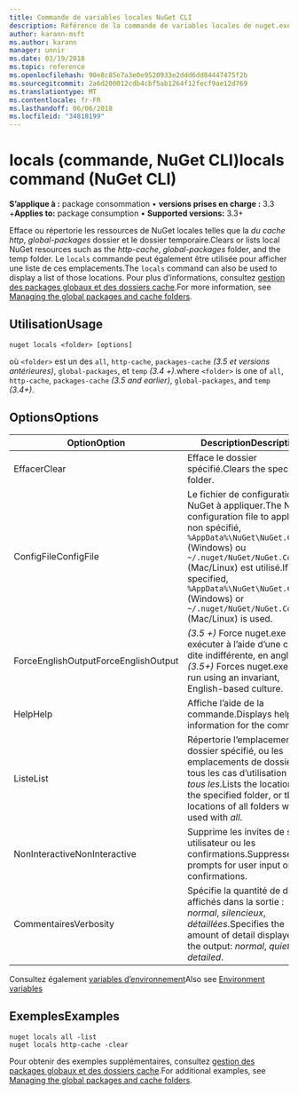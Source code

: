 ```yaml
---
title: Commande de variables locales NuGet CLI
description: Référence de la commande de variables locales de nuget.exe
author: karann-msft
ms.author: karann
manager: unnir
ms.date: 03/19/2018
ms.topic: reference
ms.openlocfilehash: 90e8c85e7a3e0e9520933e2ddd6dd84447475f2b
ms.sourcegitcommit: 2a6d200012cdb4cbf5ab1264f12fecf9ae12d769
ms.translationtype: MT
ms.contentlocale: fr-FR
ms.lasthandoff: 06/06/2018
ms.locfileid: "34818199"
---
```

# <a name="locals-command-nuget-cli"></a><span data-ttu-id="2b87d-103">locals (commande, NuGet CLI)</span><span class="sxs-lookup"><span data-stu-id="2b87d-103">locals command (NuGet CLI)</span></span>

<span data-ttu-id="2b87d-104">**S’applique à :** package consommation &bullet; **versions prises en charge :** 3.3 +</span><span class="sxs-lookup"><span data-stu-id="2b87d-104">**Applies to:** package consumption &bullet; **Supported versions:** 3.3+</span></span>

<span data-ttu-id="2b87d-105">Efface ou répertorie les ressources de NuGet locales telles que la *du cache http*, *global-packages* dossier et le dossier temporaire.</span><span class="sxs-lookup"><span data-stu-id="2b87d-105">Clears or lists local NuGet resources such as the *http-cache*, *global-packages* folder, and the temp folder.</span></span> <span data-ttu-id="2b87d-106">Le `locals` commande peut également être utilisée pour afficher une liste de ces emplacements.</span><span class="sxs-lookup"><span data-stu-id="2b87d-106">The `locals` command can also be used to display a list of those locations.</span></span> <span data-ttu-id="2b87d-107">Pour plus d’informations, consultez [gestion des packages globaux et des dossiers cache](../consume-packages/managing-the-global-packages-and-cache-folders.md).</span><span class="sxs-lookup"><span data-stu-id="2b87d-107">For more information, see [Managing the global packages and cache folders](../consume-packages/managing-the-global-packages-and-cache-folders.md).</span></span>

## <a name="usage"></a><span data-ttu-id="2b87d-108">Utilisation</span><span class="sxs-lookup"><span data-stu-id="2b87d-108">Usage</span></span>

```cli
nuget locals <folder> [options]
```

<span data-ttu-id="2b87d-109">où `<folder>` est un des `all`, `http-cache`, `packages-cache` *(3.5 et versions antérieures)*, `global-packages`, et `temp` *(3.4 +)*.</span><span class="sxs-lookup"><span data-stu-id="2b87d-109">where `<folder>` is one of `all`, `http-cache`, `packages-cache` *(3.5 and earlier)*, `global-packages`, and `temp` *(3.4+)*.</span></span>

## <a name="options"></a><span data-ttu-id="2b87d-110">Options</span><span class="sxs-lookup"><span data-stu-id="2b87d-110">Options</span></span>

| <span data-ttu-id="2b87d-111">Option</span><span class="sxs-lookup"><span data-stu-id="2b87d-111">Option</span></span> | <span data-ttu-id="2b87d-112">Description</span><span class="sxs-lookup"><span data-stu-id="2b87d-112">Description</span></span> |
| --- | --- |
| <span data-ttu-id="2b87d-113">Effacer</span><span class="sxs-lookup"><span data-stu-id="2b87d-113">Clear</span></span> | <span data-ttu-id="2b87d-114">Efface le dossier spécifié.</span><span class="sxs-lookup"><span data-stu-id="2b87d-114">Clears the specified folder.</span></span> |
| <span data-ttu-id="2b87d-115">ConfigFile</span><span class="sxs-lookup"><span data-stu-id="2b87d-115">ConfigFile</span></span> | <span data-ttu-id="2b87d-116">Le fichier de configuration NuGet à appliquer.</span><span class="sxs-lookup"><span data-stu-id="2b87d-116">The NuGet configuration file to apply.</span></span> <span data-ttu-id="2b87d-117">Si non spécifié, `%AppData%\NuGet\NuGet.Config` (Windows) ou `~/.nuget/NuGet/NuGet.Config` (Mac/Linux) est utilisé.</span><span class="sxs-lookup"><span data-stu-id="2b87d-117">If not specified, `%AppData%\NuGet\NuGet.Config` (Windows) or `~/.nuget/NuGet/NuGet.Config` (Mac/Linux) is used.</span></span>|
| <span data-ttu-id="2b87d-118">ForceEnglishOutput</span><span class="sxs-lookup"><span data-stu-id="2b87d-118">ForceEnglishOutput</span></span> | <span data-ttu-id="2b87d-119">*(3.5 +)*  Force nuget.exe pour exécuter à l’aide d’une culture dite indifférente, en anglais.</span><span class="sxs-lookup"><span data-stu-id="2b87d-119">*(3.5+)* Forces nuget.exe to run using an invariant, English-based culture.</span></span> |
| <span data-ttu-id="2b87d-120">Help</span><span class="sxs-lookup"><span data-stu-id="2b87d-120">Help</span></span> | <span data-ttu-id="2b87d-121">Affiche l’aide de la commande.</span><span class="sxs-lookup"><span data-stu-id="2b87d-121">Displays help information for the command.</span></span> |
| <span data-ttu-id="2b87d-122">Liste</span><span class="sxs-lookup"><span data-stu-id="2b87d-122">List</span></span> | <span data-ttu-id="2b87d-123">Répertorie l’emplacement du dossier spécifié, ou les emplacements de dossiers de tous les cas d’utilisation avec *tous les*.</span><span class="sxs-lookup"><span data-stu-id="2b87d-123">Lists the location of the specified folder, or the locations of all folders when used with *all*.</span></span> |
| <span data-ttu-id="2b87d-124">NonInteractive</span><span class="sxs-lookup"><span data-stu-id="2b87d-124">NonInteractive</span></span> | <span data-ttu-id="2b87d-125">Supprime les invites de saisie utilisateur ou les confirmations.</span><span class="sxs-lookup"><span data-stu-id="2b87d-125">Suppresses prompts for user input or confirmations.</span></span> |
| <span data-ttu-id="2b87d-126">Commentaires</span><span class="sxs-lookup"><span data-stu-id="2b87d-126">Verbosity</span></span> | <span data-ttu-id="2b87d-127">Spécifie la quantité de détails affichés dans la sortie : *normal*, *silencieux*, *détaillées*.</span><span class="sxs-lookup"><span data-stu-id="2b87d-127">Specifies the amount of detail displayed in the output: *normal*, *quiet*, *detailed*.</span></span> |

<span data-ttu-id="2b87d-128">Consultez également [variables d’environnement](cli-ref-environment-variables.md)</span><span class="sxs-lookup"><span data-stu-id="2b87d-128">Also see [Environment variables](cli-ref-environment-variables.md)</span></span>

## <a name="examples"></a><span data-ttu-id="2b87d-129">Exemples</span><span class="sxs-lookup"><span data-stu-id="2b87d-129">Examples</span></span>

```cli
nuget locals all -list
nuget locals http-cache -clear
```

<span data-ttu-id="2b87d-130">Pour obtenir des exemples supplémentaires, consultez [gestion des packages globaux et des dossiers cache](../consume-packages/managing-the-global-packages-and-cache-folders.md).</span><span class="sxs-lookup"><span data-stu-id="2b87d-130">For additional examples, see [Managing the global packages and cache folders](../consume-packages/managing-the-global-packages-and-cache-folders.md).</span></span>
